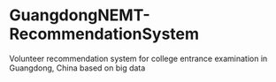 # GuangdongNEMT-RecommendationSystem
Volunteer recommendation system for college entrance examination in Guangdong, China based on big data
